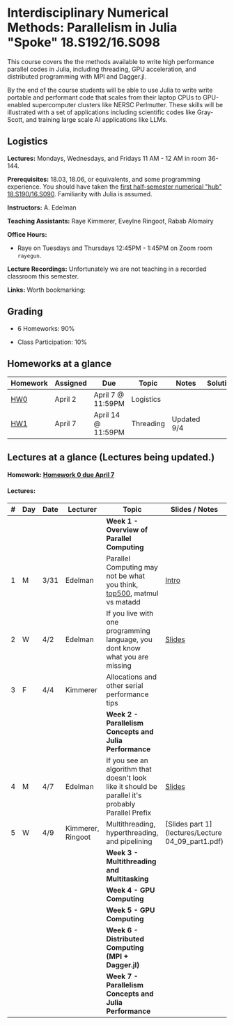 # Interdisciplinary Numerical Methods: Parallelism in Julia "Spoke" 18.S192/16.S098

This course covers the the methods available to write high performance parallel codes in Julia, including threading, GPU acceleration, and distributed programming with MPI and Dagger.jl. 

By the end of the course students will be able to use Julia to write write portable and performant code that scales from their laptop CPUs to GPU-enabled supercomputer clusters like NERSC Perlmutter. These skills will be illustrated with a set of applications including scientific codes like Gray-Scott, and training large scale AI applications like LLMs.

## Logistics

**Lectures:** Mondays, Wednesdays, and Fridays 11 AM - 12 AM in room 36-144.

**Prerequisites:** 18.03, 18.06, or equivalents, and some programming experience. You should have taken the [first half-semester numerical "hub" 18.S190/16.S090](https://github.com/mitmath/numerical_hub). Familiarity with Julia is assumed.

**Instructors:** A. Edelman

**Teaching Assistants:** Raye Kimmerer, Eveylne Ringoot, Rabab Alomairy

**Office Hours:** 
- Raye on Tuesdays and Thursdays 12:45PM - 1:45PM on Zoom room `rayegun`.


**Lecture Recordings:** Unfortunately we are not teaching in a recorded classroom this semester.

**Links:** Worth bookmarking:

## Grading

- 6 Homeworks:  90%

- Class Participation: 10%

## Homeworks at a glance

| Homework                                                        | Assigned | Due    | Topic                                              | Notes | Solution                                                                             |
| --------------------------------------------------------------- | -------- | ------ | -------------------------------------------------- |------| ------------------------------------------------------------------------------------ | 
| [HW0](homework/HW0.pdf) | April 2 | April 7 @ 11:59PM | Logistics |
| [HW1](homework/HW1.pdf) | April 7 | April 14 @ 11:59PM | Threading | Updated 9/4|

## Lectures at a glance (Lectures being updated.)


#### Homework: [Homework 0 due April 7](homework/HW0.pdf)
#### Lectures:


| #   | Day | Date  | Lecturer          | Topic                                                | Slides / Notes                                                                                                                                    | Notebooks                                                                                                                                                                                                                                                                                                                                                                |
| --- | --- | ----- | ----------------- | ---------------------------------------------------- | ------------------------------------------------------------------------------------------------------------------------------------------------- | ------------------------------------------------------------------------------------------------------------------------------------------------------------------------------------------------------------------------------------------------------------------------------------------------------------------------------------------------------------------------ |
|    |       |          |                            |  **Week 1 - Overview of Parallel Computing**|
| 1  |   M  |  3/31     |      Edelman              |    Parallel Computing may not be what you think, [top500](https://top500.org/), matmul vs matadd | [Intro](https://docs.google.com/presentation/d/1jkJqieNuWh4_Yx6Ura3xiGUc0NmaDK6a6J_zQJfQoEU/edit?usp=sharing)|  [Language Horse Race](https://github.com/mitmath/JuliaComputation/blob/Fall24/notebooks/3_Julia%20is%20fast.ipynb)  |
| 2  |   W  |  4/2     |      Edelman              | If you live with one programming language, you dont know what you are missing   | [Slides](https://docs.google.com/presentation/d/16Zf_SnDNlUmcCdqoaDeyAQmmqpxC66k646DCm3BXt1o/edit?usp=sharing)||                                                             |   
| 3  |   F  |  4/4     |      Kimmerer              |  Allocations and other serial performance tips | | [PerformantSerial Julia Pluto Notebook](https://mitmath.github.io/Parallel-Computing-Spoke/notebooks/PerformantSerialJulia.html)    
|    |       |          |                            |  **Week 2 - Parallelism Concepts and Julia Performance**| 
| 4 |   M  |  4/7    |      Edelman              |   If you see an algorithm that doesn't look like it should be parallel it's probably Parallel Prefix | [Slides](https://github.com/mitmath/18337/blob/master/lecture10/prefix.pptx)  | [reduce,prefix pluto](https://mitmath.github.io/18337/lecture9/reduce_prefix.html)|
| 5 |  W  |   4/9     |   Kimmerer, Ringoot       | Multithreading, hyperthreading, and pipelining   |   [Slides part 1](lectures/Lecture 04_09_part1.pdf)
|    |       |          |                            |  **Week 3 -  Multithreading and Multitasking**|    
|    |       |          |                            |  **Week 4 - GPU Computing**|    
|    |       |          |                            |  **Week 5 - GPU Computing**|    
|    |       |          |                            |  **Week 6 - Distributed Computing (MPI + Dagger.jl)**|    
|    |       |          |                            |  **Week 7 - Parallelism Concepts and Julia Performance**|    
    

